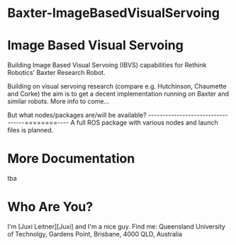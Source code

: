 # Baxter-ImageBasedVisualServoing
Image Based Visual Servoing
===========================
Building Image Based Visual Servoing (IBVS) capabilities for Rethink Robotics' Baxter Research Robot.

Building on visual servoing research (compare e.g. Hutchinson, Chaumette and Corke) the aim is to get a decent implementation running on Baxter and similar robots.
More info to come...

But what nodes/packages are/will be available?
----------------------------------========----
A full ROS package with various nodes and launch files is planned.

More Documentation
==================
tba


Who Are You?
============
I'm [Juxi Leitner][Juxi] and I'm a nice guy.
Find me: Queensland University of Technolgy, Gardens Point, Brisbane, 4000 QLD, Australia

[homepage]:http://Juxi.net
